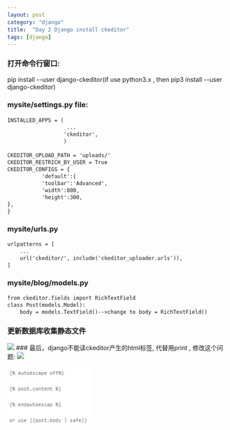 ```yaml
---
layout: post
category: "django"
title:  "Day 2 Django install ckeditor"
tags: [django]
---
```

### 打开命令行窗口:

pip install --user django-ckeditor(if use python3.x , then pip3 install --user django-ckeditor)

### mysite/settings.py file:
<!-- more -->
```
INSTALLED_APPS = (
                   ...
                  'ckeditor',
                  )

CKEDITOR_UPLOAD_PATH = 'uploads/'
CKEDITOR_RESTRICH_BY_USER = True
CKEDITOR_CONFIGS = {
           'default':{
           'toolbar':'Advanced',
           'width':800,
           'height':300,
},
}
```
### mysite/urls.py
```
urlpatterns = [
    ...
    url('ckeditor/', include('ckeditor_uploader.urls')),
]
```
###  mysite/blog/models.py
```
from ckeditor.fields import RichTextField
class Post(models.Model):
    body = models.TextField()-->change to body = RichTextField()
```    
### 更新数据库收集静态文件
<img src="https://moonbrillante.github.io/my_piture/django2.jpg">
### 最后，django不能读ckeditor产生的html标签, 代替用print , 修改这个问题:
<img src="https://moonbrillante.github.io/my_piture/django1.jpg">

![AltText](/my_picture/django1.jpg)
